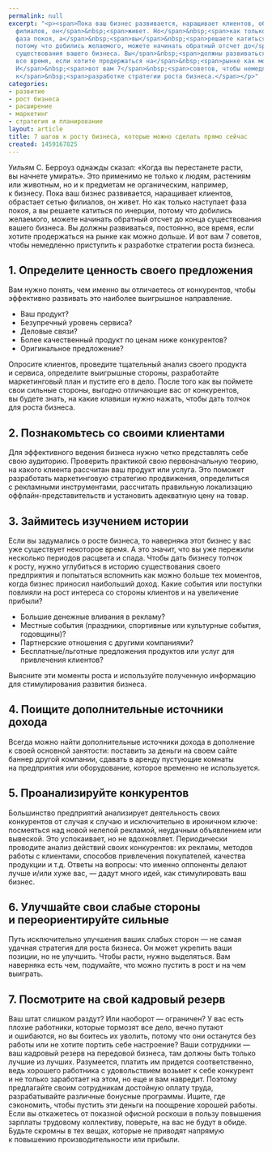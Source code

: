```yaml
---
permalink: null
excerpt: "<p><span>Пока ваш бизнес развивается, наращивает клиентов, обрастает сетью
  филиалов, он</span>&nbsp;<span>живет. Но</span>&nbsp;<span>как только наступает
  фаза покоя, а</span>&nbsp;<span>вы</span>&nbsp;<span>решаете катиться по</span>&nbsp;<span>инерции,
  потому что добились желаемого, можете начинать обратный отсчет до</span>&nbsp;<span>конца
  существования вашего бизнеса. Вы</span>&nbsp;<span>должны развиваться, постоянно,
  все время, если хотите продержаться на</span>&nbsp;<span>рынке как можно дольше.
  И</span>&nbsp;<span>вот вам 7</span>&nbsp;<span>советов, чтобы немедленно приступить
  к</span>&nbsp;<span>разработке стратегии роста бизнеса.</span></p>"
categories:
- развитие
- рост бизнеса
- расширение
- маркетинг
- стратегия и планирование
layout: article
title: 7 шагов к росту бизнеса, которые можно сделать прямо сейчас
created: 1459167825
---
```

<p><span>Уильям С. Берроуз однажды сказал: «Когда вы</span>&nbsp;<span>перестанете расти, вы</span>&nbsp;<span>начнете умирать». Это применимо не</span>&nbsp;<span>только к</span>&nbsp;<span>людям, растениям или животным, но</span>&nbsp;<span>и</span>&nbsp;<span>к</span>&nbsp;<span>предметам не</span>&nbsp;<span>органическим, например, к</span>&nbsp;<span>бизнесу. Пока ваш бизнес развивается, наращивает клиентов, обрастает сетью филиалов, он</span>&nbsp;<span>живет. Но</span>&nbsp;<span>как только наступает фаза покоя, а</span>&nbsp;<span>вы</span>&nbsp;<span>решаете катиться по</span>&nbsp;<span>инерции, потому что добились желаемого, можете начинать обратный отсчет до</span>&nbsp;<span>конца существования вашего бизнеса. Вы</span>&nbsp;<span>должны развиваться, постоянно, все время, если хотите продержаться на</span>&nbsp;<span>рынке как можно дольше. И</span>&nbsp;<span>вот вам 7</span>&nbsp;<span>советов, чтобы немедленно приступить к</span>&nbsp;<span>разработке стратегии роста бизнеса.</span></p>
<h2>1. Определите ценность своего предложения</h2>
<p>Вам нужно понять, чем именно вы&nbsp;отличаетесь от&nbsp;конкурентов, чтобы эффективно развивать это наиболее выигрышное направление.</p>
<p>
	<ul>
		<li><span>Ваш продукт?</span></li>
		<li><span>Безупречный уровень сервиса?</span></li>
		<li><span>Деловые связи?</span></li>
		<li><span>Более качественный продукт по</span>&nbsp;<span>ценам ниже конкурентов?</span></li>
		<li><span>Оригинальное предложение?</span></li>
	</ul>
</p>
<p>Опросите клиентов, проведите тщательный анализ своего продукта и&nbsp;сервиса, определите выигрышные стороны, разработайте маркетинговый план и&nbsp;пустите его в&nbsp;дело. После того как вы&nbsp;поймете свои сильные стороны, выгодно отличающие вас от&nbsp;конкурентов, вы&nbsp;будете знать, на&nbsp;какие клавиши нужно нажать, чтобы дать толчок для роста бизнеса. </p>
<h2>2. Познакомьтесь со&nbsp;своими клиентами</h2>
<p>Для эффективного ведения бизнеса нужно четко представлять себе свою аудиторию. Проверить практикой свою первоначальную теорию, на&nbsp;какого клиента рассчитан ваш продукт или услуга. Это поможет разработать маркетинговую стратегию продвижения, определиться с&nbsp;рекламными инструментами, рассчитать правильную локализацию оффлайн-представительств и&nbsp;установить адекватную цену на&nbsp;товар. </p>
<h2>3. Займитесь изучением истории</h2>
<p>Если вы&nbsp;задумались о&nbsp;росте бизнеса, то&nbsp;наверняка этот бизнес у&nbsp;вас уже существует некоторое время. А&nbsp;это значит, что вы&nbsp;уже пережили несколько периодов расцвета и&nbsp;спада. Чтобы дать бизнесу толчок к&nbsp;росту, нужно углубиться в&nbsp;историю существования своего предприятия и&nbsp;попытаться вспомнить как можно больше тех моментов, когда бизнес приносил наибольший доход. Какие события или поступки повлияли на&nbsp;рост интереса со&nbsp;стороны клиентов и&nbsp;на&nbsp;увеличение прибыли?</p>
<p>
	<ul>
		<li><span>Большие денежные вливания в</span>&nbsp;<span>рекламу?</span></li>
		<li><span>Местные события (праздники, спортивные или культурные события, годовщины)?</span></li>
		<li><span>Партнерские отношения с</span>&nbsp;<span>другими компаниями?</span></li>
		<li><span>Бесплатные/льготные предложения продуктов или услуг для привлечения клиентов?</span></li>
	</ul>
</p>
<p>Выясните эти моменты роста и&nbsp;используйте полученную информацию для стимулирования развития бизнеса.</p>
<h2>4. Поищите дополнительные источники дохода</h2>
<p>Всегда можно найти дополнительные источники дохода в&nbsp;дополнение к&nbsp;своей основной занятости: поставить за&nbsp;деньги на&nbsp;своем сайте баннер другой компании, сдавать в&nbsp;аренду пустующие комнаты на&nbsp;предприятия или оборудование, которое временно не&nbsp;используется.</p>
<h2>5. Проанализируйте конкурентов</h2>
<p>Большинство предприятий анализирует деятельность своих конкурентов от&nbsp;случая к&nbsp;случаю и&nbsp;исключительно в&nbsp;ироничном ключе: посмеяться над новой нелепой рекламой, неудачным объявлением или вывеской. Это успокаивает, но&nbsp;не&nbsp;вдохновляет. Периодически проводите анализ действий своих конкурентов: их&nbsp;рекламы, методов работы с&nbsp;клиентами, способов привлечения покупателей, качества продукции и&nbsp;т.д. Ответы на&nbsp;вопросы: что именно оппоненты делают лучше и/или хуже вас,&nbsp;— дадут много идей, как стимулировать ваш бизнес.</p>
<h2>6. Улучшайте свои слабые стороны и&nbsp;переориентируйте сильные</h2>
<p>Путь исключительно улучшения ваших слабых сторон&nbsp;— не&nbsp;самая удачная стратегия для роста бизнеса. Он&nbsp;может укрепить ваши позиции, но&nbsp;не&nbsp;улучшить. Чтобы расти, нужно выделяться. Вам наверняка есть чем, подумайте, что можно пустить в&nbsp;рост и&nbsp;на&nbsp;чем выиграть.</p>
<h2>7. Посмотрите на&nbsp;свой кадровый резерв</h2>
<p>Ваш штат слишком раздут? Или наоборот&nbsp;— ограничен? У&nbsp;вас есть плохие работники, которые тормозят все дело, вечно путают и&nbsp;ошибаются, но&nbsp;вы&nbsp;боитесь их&nbsp;уволить, потому что они останутся без работы или не&nbsp;хотите портить себе настроение? Ваши сотрудники&nbsp;— ваш кадровый резерв на&nbsp;передовой бизнеса, там должны быть только лучшие из&nbsp;лучших. Разумеется, платить им&nbsp;придется соответственно, ведь хорошего работника с&nbsp;удовольствием возьмет к&nbsp;себе конкурент и&nbsp;не&nbsp;только заработает на&nbsp;этом, но&nbsp;еще и&nbsp;вам навредит. Поэтому предлагайте своим сотрудникам достойную оплату труда, разрабатывайте различные бонусные программы. Ищите, где сэкономить, чтобы пустить эти деньги на&nbsp;поощрение хорошей работы. Если вы&nbsp;откажетесь от&nbsp;показной офисной роскоши в&nbsp;пользу повышения зарплаты трудовому коллективу, поверьте, на&nbsp;вас не&nbsp;будут в&nbsp;обиде. Будьте скромны в&nbsp;тех вещах, которые не&nbsp;приводят напрямую к&nbsp;повышению производительности или прибыли.</p>
